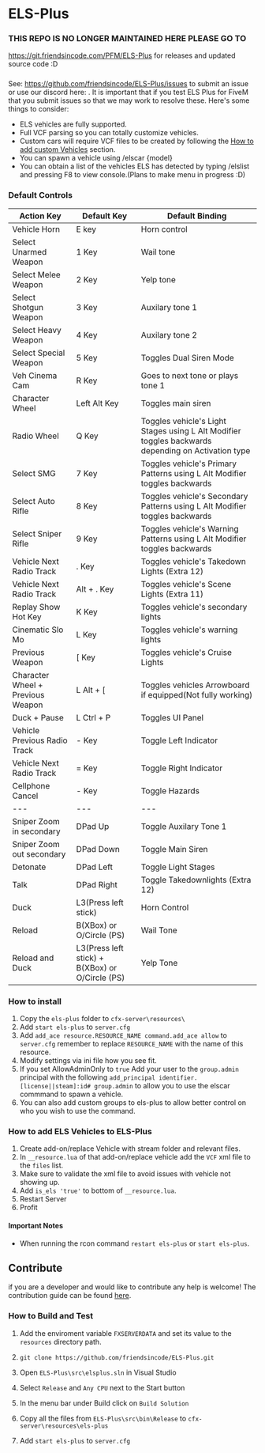 # ELS-Plus

### THIS REPO IS NO LONGER MAINTAINED HERE PLEASE GO TO 

https://git.friendsincode.com/PFM/ELS-Plus for releases and updated source code :D

###

See: https://github.com/friendsincode/ELS-Plus/issues to submit an issue or use our discord here: . It is important that if you test ELS Plus for FiveM that you submit issues so that we may work to resolve these. Here's some things to consider:

- ELS vehicles are fully supported.
- Full VCF parsing so you can totally customize vehicles.
- Custom cars will require VCF files to be created by following the [How to add custom Vehicles](#how-to-add-els-vehicles-to-els-fivem) section.
- You can spawn a vehicle using /elscar {model}
- You can obtain a list of the vehicles ELS has detected by typing /elslist and pressing F8 to view console.(Plans to make menu in progress :D)



### Default Controls

|Action Key|Default Key|Default Binding
|---|---|---|
| Vehicle Horn  | E key | Horn control|
| Select Unarmed Weapon | 1 Key | Wail tone |
| Select Melee Weapon | 2 Key | Yelp tone |
| Select Shotgun Weapon | 3 Key | Auxilary tone 1|
| Select Heavy Weapon | 4 Key | Auxilary tone 2|
| Select Special Weapon | 5 Key | Toggles Dual Siren Mode|
| Veh Cinema Cam | R Key|Goes to next tone or plays tone 1|
| Character Wheel | Left Alt Key |Toggles main siren|
| Radio Wheel | Q Key | Toggles vehicle's Light Stages using L Alt Modifier toggles backwards depending on Activation type |
| Select SMG | 7 Key | Toggles vehicle's Primary Patterns using L Alt Modifier toggles backwards |
| Select Auto Rifle | 8 Key | Toggles vehicle's Secondary Patterns using L Alt Modifier toggles backwards |
| Select Sniper Rifle | 9 Key | Toggles vehicle's Warning Patterns using L Alt Modifier toggles backwards |
| Vehicle Next Radio Track | . Key | Toggles vehicle's Takedown Lights (Extra 12) |
| Vehicle Next Radio Track | Alt + . Key | Toggles vehicle's Scene Lights (Extra 11) |
| Replay Show Hot Key | K Key | Toggles vehicle's secondary lights|
| Cinematic Slo Mo | L Key | Toggles vehicle's warning lights|
| Previous Weapon | [ Key | Toggles vehicle's Cruise Lights|
| Character Wheel + Previous Weapon | L Alt + [ | Toggles vehicles Arrowboard if equipped(Not fully working)|
| Duck + Pause | L Ctrl + P|Toggles UI Panel|
| Vehicle Previous Radio Track | - Key | Toggle Left Indicator |
| Vehicle Next Radio Track | = Key | Toggle Right Indicator |
| Cellphone Cancel | - Key | Toggle Hazards |
|---|---|---|
|Sniper Zoom in secondary|DPad Up|Toggle Auxilary Tone 1|
|Sniper Zoom out secondary|DPad Down|Toggle Main Siren|
|Detonate|DPad Left|Toggle Light Stages|
|Talk|DPad Right|Toggle Takedownlights (Extra 12)|
|Duck|L3(Press left stick)|Horn Control|
|Reload|B(XBox) or O/Circle (PS)|Wail Tone|
|Reload and Duck|L3(Press left stick) + B(XBox) or O/Circle (PS)|Yelp Tone|


### How to install
1. Copy the `els-plus` folder to `cfx-server\resources\`
2. Add `start els-plus` to `server.cfg`
3. Add `add_ace resource.RESOURCE_NAME command.add_ace allow` to `server.cfg`
   remember to replace `RESOURCE_NAME` with the name of this resource.
4. Modify settings via ini file how you see fit.
5. If you set AllowAdminOnly to `true` Add your user to the `group.admin`
   principal with the following `add_principal identifier.[license||steam]:id# group.admin`
   to allow you to use the elscar commmand to spawn a vehicle.
6. You can also add custom groups to els-plus to allow better control on who you wish to use the command.


### How to add ELS Vehicles to ELS-Plus
1. Create add-on/replace Vehicle with stream folder and relevant files.
2. In `__resource.lua` of that add-on/replace vehicle add the `VCF` xml file to the `files` list.
3. Make sure to validate the xml file to avoid issues with vehicle not showing up.
4. Add `is_els 'true'` to bottom of `__resource.lua`.
5. Restart Server
6. Profit

#### Important Notes

- When running the rcon command `restart els-plus` or `start els-plus`.

## Contribute
if you are a developer and  would like to contribute any help is welcome!
The contribution guide can be found [here](CONTRIBUTING.md).

### How to Build and Test

1. Add the enviroment variable `FXSERVERDATA` and set its value to the `resources` directory path.

2. `git clone https://github.com/friendsincode/ELS-Plus.git`

3. Open `ELS-Plus\src\elsplus.sln` in Visual Studio

4. Select `Release` and `Any CPU`  next to the Start button

5. In the menu bar under Build click on `Build Solution`

6. Copy all the files from `ELS-Plus\src\bin\Release` to `cfx-server\resources\els-plus`

7. Add `start els-plus` to `server.cfg`
